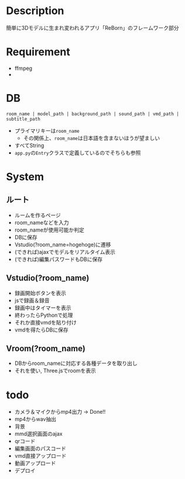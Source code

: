 # Description
簡単に3Dモデルに生まれ変われるアプリ「ReBorn」のフレームワーク部分

# Requirement
- ffmpeg
- 

# DB
```
room_name | model_path | background_path | sound_path | vmd_path |  subtitle_path
```
- プライマリキーは`room_name`
    - その関係上、`room_name`は日本語を含まないほうが望ましい
- すべてString
- `app.py`の`Entry`クラスで定義しているのでそちらも参照

# System
## ルート
- ルームを作るページ
- room_nameなどを入力
- room_nameが使用可能か判定
- DBに保存
- Vstudio(?room_name=hogehoge)に遷移
- (できれば)ajaxでモデルをリアルタイム表示
- (できれば)編集パスワードもDBに保存

## Vstudio(?room_name)
- 録画開始ボタンを表示
- jsで録画＆録音
- 録画中はタイマーを表示
- 終わったらPythonで処理
- それか直接vmdを貼り付け
- vmdを得たらDBに保存

## Vroom(?room_name)
- DBからroom_nameに対応する各種データを取り出し
- それを使い, Three.jsでroomを表示

# todo
- カメラ＆マイクからmp4出力 -> Done!!
- mp4からwav抽出
- 背景
- mmd選択画面のajax
- qrコード
- 編集画面のパスコード
- vmd直接アップロード
- 動画アップロード
- デプロイ